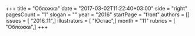 +++
title = "Обложка"
date = "2017-03-02T11:22:40+03:00"
side = "right"
pagesCount = "1"
slogan = ""
year = "2016"
startPage = "front"
authors = []
issues = [ "2016_11",]
illustrators = [ "Юстас",]
month = "11"
rubrics = [ "Обложка",]
+++
